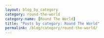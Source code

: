```yaml
---
layout: blog_by_category
category: round-the-world
category-name: [Round The World]
title: "Posts by category: Round The World"
permalink: /blog/category/round-the-world/
---
```


